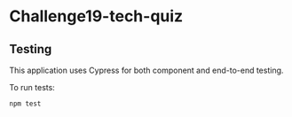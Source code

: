 # Challenge19-tech-quiz

## Testing

This application uses Cypress for both component and end-to-end testing.

To run tests:
```bash
npm test